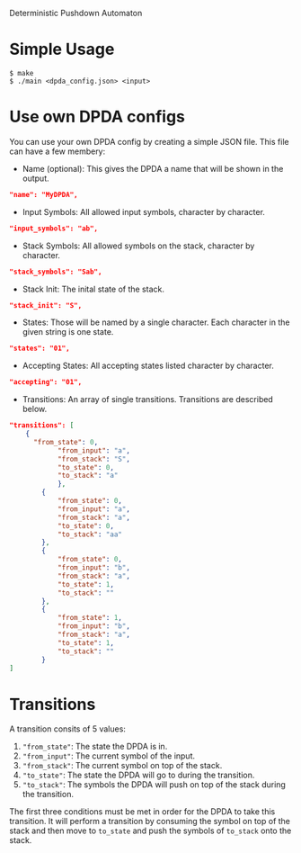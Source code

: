 Deterministic Pushdown Automaton

# Simple Usage
```
$ make
$ ./main <dpda_config.json> <input>
```

# Use own DPDA configs
You can use your own DPDA config by creating a simple JSON file. This file can have a few membery:

- Name (optional): This gives the DPDA a name that will be shown in the output.
```json
"name": "MyDPDA",
```
- Input Symbols: All allowed input symbols, character by character.
```json
"input_symbols": "ab",
```
- Stack Symbols: All allowed symbols on the stack, character by character.
```json
"stack_symbols": "Sab",
```
- Stack Init: The inital state of the stack.
```json
"stack_init": "S",
```
- States: Those will be named by a single character. Each character in the given string is one state.
```json
"states": "01",
```
- Accepting States: All accepting states listed character by character.
```json
"accepting": "01",
```
- Transitions: An array of single transitions. Transitions are described below.
```json
"transitions": [
    {
      "from_state": 0,
			"from_input": "a",
			"from_stack": "S",
			"to_state": 0,
			"to_stack": "a"
    		},
		{
			"from_state": 0,
			"from_input": "a",
			"from_stack": "a",
			"to_state": 0,
			"to_stack": "aa"
		},
		{
			"from_state": 0,
			"from_input": "b",
			"from_stack": "a",
			"to_state": 1,
			"to_stack": ""
		},
		{
			"from_state": 1,
			"from_input": "b",
			"from_stack": "a",
			"to_state": 1,
			"to_stack": ""
		}
]
```

# Transitions
A transition consits of 5 values:

1. `"from_state"`: The state the DPDA is in.
2. `"from_input"`: The current symbol of the input.
3. `"from_stack"`: The current symbol on top of the stack.
4. `"to_state"`: The state the DPDA will go to during the transition.
5. `"to_stack"`: The symbols the DPDA will push on top of the stack during the transition.

The first three conditions must be met in order for the DPDA to take this transition.
It will perform a transition by consuming the symbol on top of the stack and then move to `to_state` and push the symbols of
`to_stack` onto the stack.
